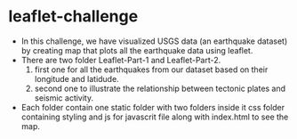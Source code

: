 # leaflet-challenge
- In this challenge, we have visualized USGS data (an earthquake dataset) by creating map that plots all the earthquake data using leaflet.
- There are two folder Leaflet-Part-1 and Leaflet-Part-2.
    1. first one for all the earthquakes from our dataset based on their longitude and latidude.
    2. second one to illustrate the relationship between tectonic plates and seismic activity.
- Each folder contain one static folder with two folders inside it css folder containing styling and js for javascrit file along with
index.html to see the map.
    